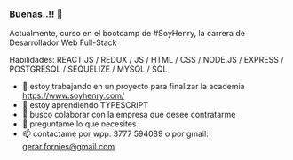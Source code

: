 ### Buenas..!! 👋


Actualmente, curso en el bootcamp de #SoyHenry, la carrera de Desarrollador Web Full-Stack

Habilidades: REACT.JS / REDUX / JS / HTML / CSS / NODE.JS / EXPRESS / POSTGRESQL / SEQUELIZE / MYSQL / SQL

- 🔭 estoy trabajando en un proyecto para finalizar la academia https://www.soyhenry.com/
- 🌱 estoy aprendiendo TYPESCRIPT
- 👯 busco colaborar con la empresa que desee contratarme
- 💬 preguntame lo que necesites
- 📫 contactame por wpp: 3777 594089 o por gmail: gerar.fornies@gmail.com

